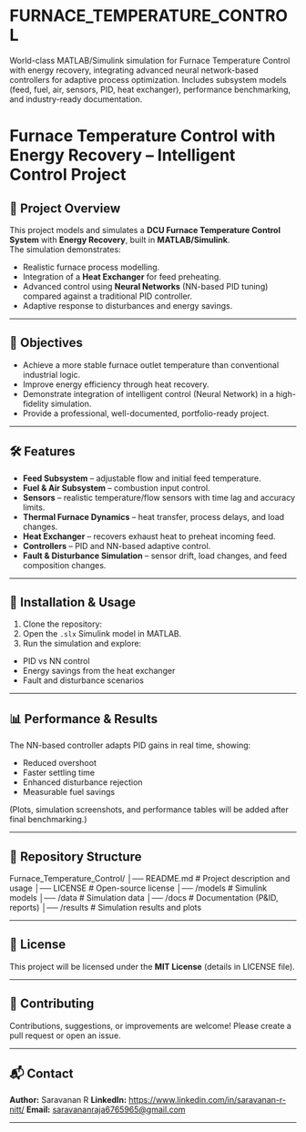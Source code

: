 # FURNACE_TEMPERATURE_CONTROL
World-class MATLAB/Simulink simulation for Furnace Temperature Control with energy recovery, integrating advanced neural network-based controllers for adaptive process optimization. Includes subsystem models (feed, fuel, air, sensors, PID, heat exchanger), performance benchmarking, and industry-ready documentation.


# Furnace Temperature Control with Energy Recovery – Intelligent Control Project

## 📌 Project Overview
This project models and simulates a **DCU Furnace Temperature Control System** with **Energy Recovery**, built in **MATLAB/Simulink**.  
The simulation demonstrates:
- Realistic furnace process modelling.
- Integration of a **Heat Exchanger** for feed preheating.
- Advanced control using **Neural Networks** (NN-based PID tuning) compared against a traditional PID controller.
- Adaptive response to disturbances and energy savings.

---

## 🎯 Objectives
- Achieve a more stable furnace outlet temperature than conventional industrial logic.
- Improve energy efficiency through heat recovery.
- Demonstrate integration of intelligent control (Neural Network) in a high-fidelity simulation.
- Provide a professional, well-documented, portfolio-ready project.

---

## 🛠️ Features
- **Feed Subsystem** – adjustable flow and initial feed temperature.
- **Fuel & Air Subsystem** – combustion input control.
- **Sensors** – realistic temperature/flow sensors with time lag and accuracy limits.
- **Thermal Furnace Dynamics** – heat transfer, process delays, and load changes.
- **Heat Exchanger** – recovers exhaust heat to preheat incoming feed.
- **Controllers** – PID and NN-based adaptive control.
- **Fault & Disturbance Simulation** – sensor drift, load changes, and feed composition changes.

---

## 🚀 Installation & Usage
1. Clone the repository:
2. Open the `.slx` Simulink model in MATLAB.
3. Run the simulation and explore:
- PID vs NN control
- Energy savings from the heat exchanger
- Fault and disturbance scenarios

---

## 📊 Performance & Results
The NN-based controller adapts PID gains in real time, showing:
- Reduced overshoot
- Faster settling time
- Enhanced disturbance rejection
- Measurable fuel savings

(Plots, simulation screenshots, and performance tables will be added after final benchmarking.)

---

## 📂 Repository Structure
Furnace_Temperature_Control/
│── README.md # Project description and usage
│── LICENSE # Open-source license
│── /models # Simulink models
│── /data # Simulation data
│── /docs # Documentation (P&ID, reports)
│── /results # Simulation results and plots

---

## 📜 License
This project will be licensed under the **MIT License** (details in LICENSE file).

---

## 🤝 Contributing
Contributions, suggestions, or improvements are welcome! Please create a pull request or open an issue.

---

## 📬 Contact
**Author:** Saravanan R
**LinkedIn:** https://www.linkedin.com/in/saravanan-r-nitt/
**Email:** saravananraja6765965@gmail.com

---
